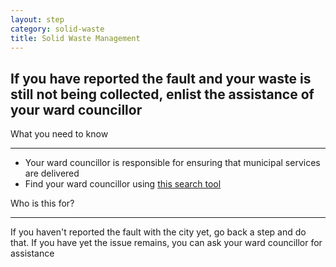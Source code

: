 ```yaml
---
layout: step
category: solid-waste
title: Solid Waste Management
---
```

<h2 class="step-title">
  <i class="fa fa-fw fa-question-circle" aria-hidden="true"></i> If you have reported the fault and your waste is still not being collected, enlist the assistance of your ward councillor
</h2>

<div class="row flex">
  <div class="col-md-7">
    <div class="summary">
      <div class="header"><i class="fa fa-fw fa-exclamation-circle" aria-hidden="true"></i> What you need to know</div>
      <hr>
      <ul class="fa-ul">
        <li><i class="fa-li fa fa-gavel"></i>Your ward councillor is responsible for ensuring that municipal services are delivered</li>
        <li><i class="fa-li fa fa-search"></i>Find your ward councillor using <a href="https://nearby.code4sa.org/councillor/">this search tool</a></li>
      </ul>
    </div>
  </div>
  <div class="col-md-5">
    <div class="intro">
      <div class="header"><i class="fa fa-fw fa-users" aria-hidden="true"></i> Who is this for?</div>
      <hr>
      <p>If you haven't reported the fault with the city yet, go back a step and do that. If you have yet the issue remains, you can ask your ward councillor for assistance</p>
    </div>
  </div>
</div>

